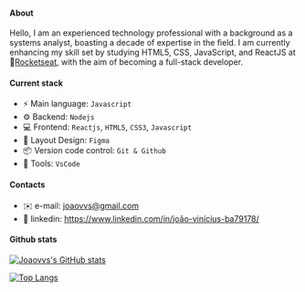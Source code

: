 #### About
Hello, I am an experienced technology professional with a background as a systems analyst, boasting a decade of expertise in the field. I am currently enhancing my skill set by studying HTML5, CSS, JavaScript, and ReactJS at 🚀[Rocketseat](https://rocketseat.com.br/), with the aim of becoming a full-stack developer.

 

#### Current stack
- ⚡ Main language: `Javascript`
- ⚙️ Backend: `Nodejs`
- 💻 Frontend: `Reactjs`, `HTML5`, `CSS3`, `Javascript`
- 🎨 Layout Design: `Figma`
- 📦️ Version code control: `Git & Github`
- 🔧 Tools: `VsCode`

#### Contacts
- ✉️ e-mail: joaovvs@gmail.com
- 👤 linkedin: https://www.linkedin.com/in/joão-vinícius-ba79178/

#### Github stats
[![Joaovvs's GitHub stats](https://github-readme-stats-projects.vercel.app/api?username=joaovvs&theme=dark)](https://github.com/anuraghazra/github-readme-stats)

[![Top Langs](https://github-readme-stats-projects.vercel.app/api/top-langs/?username=joaovvs&layout=pie&theme=dark)](https://github.com/anuraghazra/github-readme-stats)

